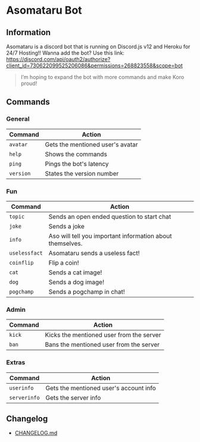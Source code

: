 # Asomataru Bot

## Information

Asomataru is a discord bot that is running on Discord.js v12 and Heroku for 24/7 Hosting!!
Wanna add the bot? Use this link: https://discord.com/api/oauth2/authorize?client_id=730622099525206086&permissions=268823558&scope=bot

> I’m hoping to expand the bot with more commands and make Koro proud!

## Commands

### General

| Command   | Action                           |
| --------- | -------------------------------- |
| `avatar`  | Gets the mentioned user's avatar |
| `help`    | Shows the commands               |
| `ping`    | Pings the bot's latency          |
| `version` | States the version number        |

### Fun

| Command       | Action                                                    |
| ------------- | --------------------------------------------------------- |
| `topic`       | Sends an open ended question to start chat                |
| `joke`        | Sends a joke                                              |
| `info`        | Aso will tell you important information about themselves. |
| `uselessfact` | Asomataru sends a useless fact!                           |
| `coinflip`    | Flip a coin!                                              |
| `cat`         | Sends a cat image!                                        |
| `dog`         | Sends a dog image!                                        |
| `pogchamp`    | Sends a pogchamp in chat!                                 |

### Admin

| Command | Action                                   |
| ------- | ---------------------------------------- |
| `kick`  | Kicks the mentioned user from the server |
| `ban`   | Bans the mentioned user from the server  |

### Extras

| Command      | Action                                 |
| ------------ | -------------------------------------- |
| `userinfo`   | Gets the mentioned user's account info |
| `serverinfo` | Gets the server info                   |

## Changelog

- [CHANGELOG.md](CHANGELOG.md)
